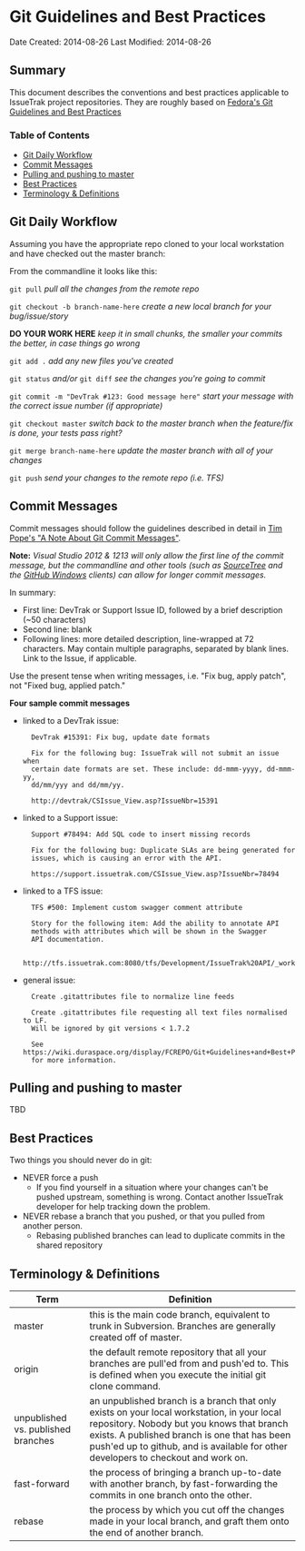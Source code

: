 Git Guidelines and Best Practices
=================================

Date Created: 2014-08-26
Last Modified: 2014-08-26  

## Summary

This document describes the conventions and best practices applicable to IssueTrak project repositories. They are roughly based on [Fedora's Git Guidelines and Best Practices][fedoragit]

### Table of Contents

- [Git Daily Workflow](#git-daily-workflow)
- [Commit Messages](#commit-messages)
- [Pulling and pushing to master](#pulling-and-pushing-to-master)
- [Best Practices](#best-practices)
- [Terminology & Definitions](#terminology--definitions)


## Git Daily Workflow

Assuming you have the appropriate repo cloned to your local workstation and have checked out the master branch:

From the commandline it looks like this:

`git pull`
_pull all the changes from the remote repo_

`git checkout -b branch-name-here`
_create a new local branch for your bug/issue/story_

__DO YOUR WORK HERE__
_keep it in small chunks, the smaller your commits the better, in case things go wrong_

`git add .`
_add any new files you've created_

`git status` _and/or_ `git diff`
_see the changes you're going to commit_ 

`git commit -m "DevTrak #123: Good message here"`
_start your message with the correct issue number (if appropriate)_

`git checkout master`
_switch back to the master branch when the feature/fix is done, your tests pass right?_

`git merge branch-name-here`
_update the master branch with all of your changes_

`git push`
_send your changes to the remote repo (i.e. TFS)_

## Commit Messages

Commit messages should follow the guidelines described in detail in [Tim Pope's "A Note About Git Commit Messages"][tpope].

**Note:** _Visual Studio 2012 & 1213 will only allow the first line of the commit message, but the commandline and other tools (such as [SourceTree][sourcetree] and the [GitHub Windows][gitforwin] clients) can allow for longer commit messages._

 In summary:

- First line: DevTrak or Support Issue ID, followed by a brief description (~50 characters)
- Second line: blank
- Following lines: more detailed description, line-wrapped at 72 characters. May contain multiple paragraphs, separated by blank lines. Link to the Issue, if applicable.

Use the present tense when writing messages, i.e. "Fix bug, apply patch", not "Fixed bug, applied patch."

**Four sample commit messages**

* linked to a DevTrak issue:

		DevTrak #15391: Fix bug, update date formats
	
		Fix for the following bug: IssueTrak will not submit an issue when 
		certain date formats are set. These include: dd-mmm-yyyy, dd-mmm-yy, 
		dd/mm/yyy and dd/mm/yy.

		http://devtrak/CSIssue_View.asp?IssueNbr=15391

* linked to a Support issue:

		Support #78494: Add SQL code to insert missing records

		Fix for the following bug: Duplicate SLAs are being generated for 
		issues, which is causing an error with the API.

		https://support.issuetrak.com/CSIssue_View.asp?IssueNbr=78494

* linked to a TFS issue:

		TFS #500: Implement custom swagger comment attribute

		Story for the following item: Add the ability to annotate API
		methods with attributes which will be shown in the Swagger
		API documentation.

		http://tfs.issuetrak.com:8080/tfs/Development/IssueTrak%20API/_workitems#_a=edit&id=500

* general issue:

		Create .gitattributes file to normalize line feeds

		Create .gitattributes file requesting all text files normalised to LF.
		Will be ignored by git versions < 1.7.2

		See https://wiki.duraspace.org/display/FCREPO/Git+Guidelines+and+Best+Practices
		for more information.


## Pulling and pushing to master

TBD

## Best Practices

Two things you should never do in git:
- NEVER force a push
	- If you find yourself in a situation where your changes can't be pushed upstream, something is wrong. Contact another IssueTrak developer for help tracking down the problem.
- NEVER rebase a branch that you pushed, or that you pulled from another person. 
	- Rebasing published branches can lead to duplicate commits in the shared repository


## Terminology & Definitions

|Term         						|Definition     													|
|-----------------------------------|-------------------------------------------------------------------|
|master       						| this is the main code branch, equivalent to trunk in Subversion. Branches are generally created off of master.|
|origin		  						| the default remote repository that all your branches are pull'ed from and push'ed to. This is defined when you execute the initial git clone command.|
|unpublished vs. published branches | an unpublished branch is a branch that only exists on your local workstation, in your local repository. Nobody but you knows that branch exists. A published branch is one that has been push'ed up to github, and is available for other developers to checkout and work on.|
|fast-forward						| the process of bringing a branch up-to-date with another branch, by fast-forwarding the commits in one branch onto the other.|
|rebase								| the process by which you cut off the changes made in your local branch, and graft them onto the end of another branch.|




[fedoragit]: https://wiki.duraspace.org/display/FCREPO/Git+Guidelines+and+Best+Practices
[tpope]: http://tbaggery.com/2008/04/19/a-note-about-git-commit-messages.html
[sourcetree]: http://www.sourcetreeapp.com/
[gitforwin]: https://windows.github.com/
[simplegit]: http://rogerdudler.github.io/git-guide/